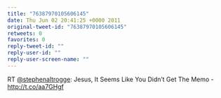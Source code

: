 ```yaml
---
title: "76387970105606145"
date: Thu Jun 02 20:41:25 +0000 2011
original-tweet-id: "76387970105606145"
retweets: 0
favorites: 0
reply-tweet-id: ""
reply-user-id: ""
reply-user-screen-name: ""
---
```

RT <a href="https://twitter.com/stephenaltrogge">@stephenaltrogge</a>: Jesus, It Seems Like You Didn’t Get The Memo - http://t.co/aa7GHgf
